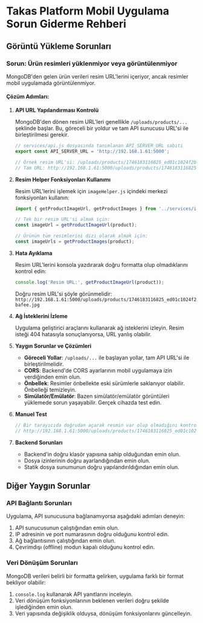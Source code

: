 # Takas Platform Mobil Uygulama Sorun Giderme Rehberi

## Görüntü Yükleme Sorunları

### Sorun: Ürün resimleri yüklenmiyor veya görüntülenmiyor

MongoDB'den gelen ürün verileri resim URL'lerini içeriyor, ancak resimler mobil uygulamada görüntülenmiyor.

#### Çözüm Adımları:

1. **API URL Yapılandırması Kontrolü**

   MongoDB'den dönen resim URL'leri genellikle `/uploads/products/...` şeklinde başlar. Bu, göreceli bir yoldur ve tam API sunucusu URL'si ile birleştirilmesi gerekir.

   ```javascript
   // services/api.js dosyasında tanımlanan API_SERVER_URL sabiti
   export const API_SERVER_URL = 'http://192.168.1.61:5000';
   
   // Örnek resim URL'si: /uploads/products/1746183116825_ed01c1024f2bafee.jpg
   // Tam URL: http://192.168.1.61:5000/uploads/products/1746183116825_ed01c1024f2bafee.jpg
   ```

2. **Resim Helper Fonksiyonları Kullanımı**

   Resim URL'lerini işlemek için `imageHelper.js` içindeki merkezi fonksiyonları kullanın:

   ```javascript
   import { getProductImageUrl, getProductImages } from '../services/imageHelper';
   
   // Tek bir resim URL'si almak için:
   const imageUrl = getProductImageUrl(product);
   
   // Ürünün tüm resimlerini dizi olarak almak için:
   const imageUrls = getProductImages(product);
   ```

3. **Hata Ayıklama**

   Resim URL'lerini konsola yazdırarak doğru formatta olup olmadıklarını kontrol edin:

   ```javascript
   console.log('Resim URL:', getProductImageUrl(product));
   ```

   Doğru resim URL'si şöyle görünmelidir:
   `http://192.168.1.61:5000/uploads/products/1746183116825_ed01c1024f2bafee.jpg`

4. **Ağ İsteklerini İzleme**

   Uygulama geliştirici araçlarını kullanarak ağ isteklerini izleyin. Resim isteği 404 hatasıyla sonuçlanıyorsa, URL yanlış olabilir.

5. **Yaygın Sorunlar ve Çözümleri**

   - **Göreceli Yollar**: `/uploads/...` ile başlayan yollar, tam API URL'si ile birleştirilmelidir.
   - **CORS**: Backend'de CORS ayarlarının mobil uygulamaya izin verdiğinden emin olun.
   - **Önbellek**: Resimler önbellekte eski sürümlerle saklanıyor olabilir. Önbelleği temizleyin.
   - **Simülatör/Emülatör**: Bazen simülatör/emülatör görüntüleri yüklemede sorun yaşayabilir. Gerçek cihazda test edin.

6. **Manuel Test**

   ```javascript
   // Bir tarayıcıda doğrudan açarak resmin var olup olmadığını kontrol edin:
   // http://192.168.1.61:5000/uploads/products/1746183116825_ed01c1024f2bafee.jpg
   ```

7. **Backend Sorunları**

   - Backend'in doğru klasör yapısına sahip olduğundan emin olun.
   - Dosya izinlerinin doğru ayarlandığından emin olun.
   - Statik dosya sunumunun doğru yapılandırıldığından emin olun.

## Diğer Yaygın Sorunlar

### API Bağlantı Sorunları

Uygulama, API sunucusuna bağlanamıyorsa aşağıdaki adımları deneyin:

1. API sunucusunun çalıştığından emin olun.
2. IP adresinin ve port numarasının doğru olduğunu kontrol edin.
3. Ağ bağlantısının çalıştığından emin olun.
4. Çevrimdışı (offline) modun kapalı olduğunu kontrol edin.

### Veri Dönüşüm Sorunları

MongoDB verileri belirli bir formatta gelirken, uygulama farklı bir format bekliyor olabilir:

1. `console.log` kullanarak API yanıtlarını inceleyin.
2. Veri dönüşüm fonksiyonlarının beklenen verileri doğru şekilde işlediğinden emin olun.
3. Veri yapısında değişiklik olduysa, dönüşüm fonksiyonlarını güncelleyin. 